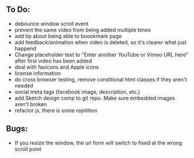 ## To Do:
* debounce window scroll event
* prevent the same video from being added multiple times
* add tip about being able to boookmark page
* add feedback/animation when video is deleted, so it's clearer what just happend
* Change placeholder text to "Enter another YouTube or Vimeo URL here" after first video has been added
* deal with favicons and Apple icons
* license information
* do cross browser testing, remove conditional html classes if they aren't needed
* social meta tags (facebook image, description, etc.)
* add Sketch design comp to git repo. Make sure embedded images aren't broken
* refactor js, there is some repitition

## Bugs:
* If you resize the window, the url form will switch to fixed at the wrong scroll point
